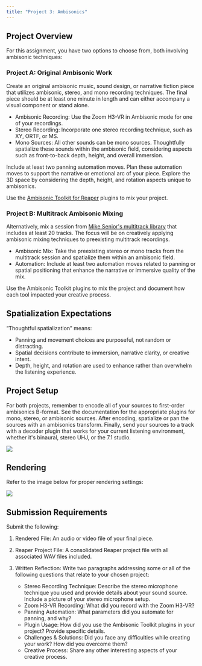 ```yaml
---
title: "Project 3: Ambisonics"
---
```


## Project Overview

For this assignment, you have two options to choose from, both involving ambisonic techniques:

### Project A: Original Ambisonic Work

Create an original ambisonic music, sound design, or narrative fiction piece that utilizes ambisonic, stereo, and mono recording techniques. The final piece should be at least one minute in length and can either accompany a visual component or stand alone.

* Ambisonic Recording: Use the Zoom H3-VR in Ambisonic mode for one of your recordings.
* Stereo Recording: Incorporate one stereo recording technique, such as XY, ORTF, or MS.
* Mono Sources: All other sounds can be mono sources. Thoughtfully spatialize these sounds within the ambisonic field, considering aspects such as front-to-back depth, height, and overall immersion.

Include at least two panning automation moves. Plan these automation moves to support the narrative or emotional arc of your piece. Explore the 3D space by considering the depth, height, and rotation aspects unique to ambisonics.

Use the [Ambisonic Toolkit for Reaper](https://www.ambisonictoolkit.net/download/reaper/) plugins to mix your project.

### Project B: Multitrack Ambisonic Mixing

Alternatively, mix a session from [Mike Senior's multitrack library](https://www.cambridge-mt.com/ms/mtk/) that includes at least 20 tracks. The focus will be on creatively applying ambisonic mixing techniques to preexisting multitrack recordings.

* Ambisonic Mix: Take the preexisting stereo or mono tracks from the multitrack session and spatialize them within an ambisonic field.
* Automation: Include at least two automation moves related to panning or spatial positioning that enhance the narrative or immersive quality of the mix.

Use the Ambisonic Toolkit plugins to mix the project and document how each tool impacted your creative process.

## Spatialization Expectations

“Thoughtful spatialization” means:

* Panning and movement choices are purposeful, not random or distracting.
* Spatial decisions contribute to immersion, narrative clarity, or creative intent.
* Depth, height, and rotation are used to enhance rather than overwhelm the listening experience.

## Project Setup

For both projects, remember to encode all of your sources to first-order ambisonics B-format. See the documentation for the appropriate plugins for mono, stereo, or ambisonic sources. After encoding, spatialize or pan the sources with an ambisonics transform. Finally, send your sources to a track with a decoder plugin that works for your current listening environment, whether it's binaural, stereo UHJ, or the 7.1 studio.

![](https://depts.washington.edu/dxscdoc/Help/Tutorials/atknetwork.png)

## Rendering

Refer to the image below for proper rendering settings:

![](./render-ambisonics.png)

## Submission Requirements

Submit the following:

1. Rendered File: An audio or video file of your final piece.
2. Reaper Project File: A consolidated Reaper project file with all associated WAV files included.
3. Written Reflection: Write two paragraphs addressing some or all of the following questions that relate to your chosen project:

   * Stereo Recording Technique: Describe the stereo microphone technique you used and provide details about your sound source. Include a picture of your stereo microphone setup.
   * Zoom H3-VR Recording: What did you record with the Zoom H3-VR?
   * Panning Automation: What parameters did you automate for panning, and why?
   * Plugin Usage: How did you use the Ambisonic Toolkit plugins in your project? Provide specific details.
   * Challenges & Solutions: Did you face any difficulties while creating your work? How did you overcome them?
   * Creative Process: Share any other interesting aspects of your creative process.


